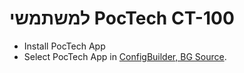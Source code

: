 # למשתמשי PocTech CT-100

- Install PocTech App
- Select PocTech App in [ConfigBuilder, BG Source](#Config-Builder-bg-source).

